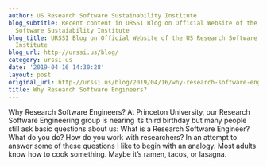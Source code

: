 ```yaml
---
author: US Research Software Sustainability Institute
blog_subtitle: Recent content in URSSI Blog on Official Website of the US Research
  Software Sustaiability Institute
blog_title: URSSI Blog on Official Website of the US Research Software Sustaiability
  Institute
blog_url: http-//urssi.us/blog/
category: urssi-us
date: '2019-04-16 14:30:28'
layout: post
original_url: http-//urssi.us/blog/2019/04/16/why-research-software-engineers/
title: Why Research Software Engineers?
---
```


Why Research Software Engineers? At Princeton University, our Research Software Engineering group is nearing its third birthday but many people still ask basic questions about us: What is a Research Software Engineer? What do you do? How do you work with researchers?
In an attempt to answer some of these questions I like to begin with an analogy.
Most adults know how to cook something. Maybe it’s ramen, tacos, or lasagna.